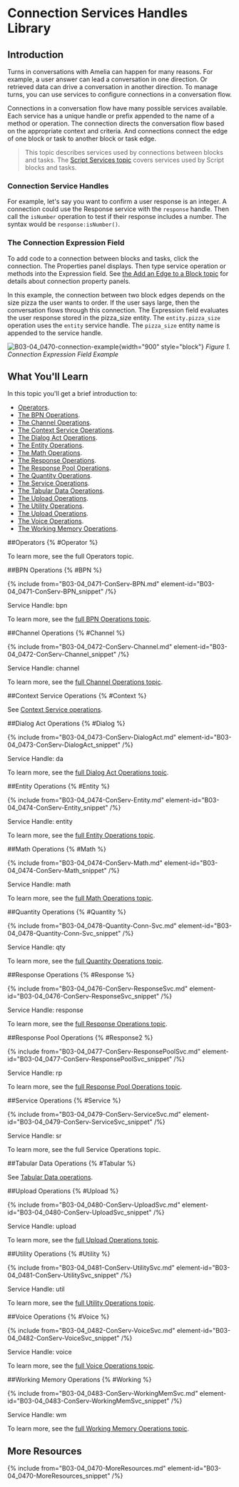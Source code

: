 # Connection Services Handles Library

## Introduction

Turns in conversations with Amelia can happen for many reasons. For example, a user answer can lead a conversation in one direction. Or retrieved data can drive a conversation in another direction. To manage turns, you can use services to configure connections in a conversation flow.

Connections in a conversation flow have many possible services available. Each service has a unique handle or prefix appended to the name of a method or operation. The connection directs the conversation flow based on the appropriate context and criteria. And connections connect the edge of one block or task to another block or task edge.

> This topic describes services used by connections between blocks and tasks. The [Script Services topic](B03-04_0421-Service-Handles-Library.md) covers services used by Script blocks and tasks.

### Connection Service Handles

For example, let's say you want to confirm a user response is an integer. A connection could use the Response service with the `response` handle. Then call the `isNumber` operation to test if their response includes a number. The syntax would be `response:isNumber()`.

### The Connection Expression Field

To add code to a connection between blocks and tasks, click the connection. The Properties panel displays. Then type service operation or methods into the Expression field. See [the Add an Edge to a Block topic](B03-04_0145-HT-Add-an-Edge-Con-to-a-Block.md) for details about connection property panels.

In this example, the connection between two block edges depends on the size pizza the user wants to order. If the user says large, then the conversation flows through this connection. The Expression field evaluates the user response stored in the pizza_size entity. The `entity.pizza_size` operation uses the `entity` service handle. The `pizza_size` entity name is appended to the service handle.

![B03-04_0470-connection-example](B03-04_0470-connection-example.png){width="900" style="block"}
*Figure 1. Connection Expression Field Example*

## What You'll Learn

In this topic you'll get a brief introduction to:

* [Operators](#Operator).
* [The BPN Operations](#BPN).
* [The Channel Operations](#Channel).
* [The Context Service Operations](#Context).
* [The Dialog Act Operations](#Dialog).
* [The Entity Operations](#Entity).
* [The Math Operations](#Math).
* [The Response Operations](#Response).
* [The Response Pool Operations](#Response2).
* [The Quantity Operations](#Quantity).
* [The Service Operations](#Service).
* [The Tabular Data Operations](#Tabular).
* [The Upload Operations](#Upload).
* [The Utility Operations](#Utility).
* [The Upload Operations](#Upload).
* [The Voice Operations](#Voice).
* [The Working Memory Operations](#Working).

##Operators {% #Operator %}

To learn more, see the full Operators topic.

##BPN Operations {% #BPN %}

{% include from="B03-04_0471-ConServ-BPN.md" element-id="B03-04_0471-ConServ-BPN_snippet" /%}

Service Handle: bpn

To learn more, see the [full BPN Operations topic](B03-04_0471-BPN-Conn-Service.md).

##Channel Operations {% #Channel %}

{% include from="B03-04_0472-ConServ-Channel.md" element-id="B03-04_0472-ConServ-Channel_snippet" /%}

Service Handle: channel

To learn more, see the [full Channel Operations topic](B03-04_0472-Channel-Conn-Service.md).

##Context Service Operations {% #Context %}

See [Context Service operations](B03-04_0424-Context-Service.md).

##Dialog Act Operations {% #Dialog %}

{% include from="B03-04_0473-ConServ-DialogAct.md" element-id="B03-04_0473-ConServ-DialogAct_snippet" /%}

Service Handle: da

To learn more, see the [full Dialog Act Operations topic](B03-04_0473-Dialog-Act-Conn-Service.md).

##Entity Operations {% #Entity %}

{% include from="B03-04_0474-ConServ-Entity.md" element-id="B03-04_0474-ConServ-Entity_snippet" /%}

Service Handle: entity

To learn more, see the [full Entity Operations topic](B03-04_0474-Entity-Conn-Service.md).

##Math Operations {% #Math %}

{% include from="B03-04_0474-ConServ-Math.md" element-id="B03-04_0474-ConServ-Math_snippet" /%}

Service Handle: math

To learn more, see the [full Math Operations topic](B03-04_0475-Math-Conn-Service.md).

##Quantity Operations {% #Quantity %}

{% include from="B03-04_0478-Quantity-Conn-Svc.md" element-id="B03-04_0478-Quantity-Conn-Svc_snippet" /%}

Service Handle: qty

To learn more, see the [full Quantity Operations topic](B03-04_0478-Quantity-Conn-Service.md).

##Response Operations {% #Response %}

{% include from="B03-04_0476-ConServ-ResponseSvc.md" element-id="B03-04_0476-ConServ-ResponseSvc_snippet" /%}

Service Handle: response

To learn more, see the [full Response Operations topic](B03-04_0476-Response-Conn-Service.md).

##Response Pool Operations {% #Response2 %}

{% include from="B03-04_0477-ConServ-ResponsePoolSvc.md" element-id="B03-04_0477-ConServ-ResponsePoolSvc_snippet" /%}

Service Handle: rp

To learn more, see the [full Response Pool Operations topic](B03-04_0477-Response-Pool-Conn-Service.md).

##Service Operations {% #Service %}

{% include from="B03-04_0479-ConServ-ServiceSvc.md" element-id="B03-04_0479-ConServ-ServiceSvc_snippet" /%}

Service Handle: sr

To learn more, see the full Service Operations topic.

##Tabular Data Operations {% #Tabular %}

See [Tabular Data operations](B03-04_0435-Tabular-Service.md).

##Upload Operations {% #Upload %}

{% include from="B03-04_0480-ConServ-UploadSvc.md" element-id="B03-04_0480-ConServ-UploadSvc_snippet" /%}

Service Handle: upload

To learn more, see the [full Upload Operations topic](B03-04_0480-Upload-Conn-Service.md).

##Utility Operations {% #Utility %}

{% include from="B03-04_0481-ConServ-UtilitySvc.md" element-id="B03-04_0481-ConServ-UtilitySvc_snippet" /%}

Service Handle: util

To learn more, see the [full Utility Operations topic](B03-04_0481-Utility-Conn-Service.md).

##Voice Operations {% #Voice %}

{% include from="B03-04_0482-ConServ-VoiceSvc.md" element-id="B03-04_0482-ConServ-VoiceSvc_snippet" /%}

Service Handle: voice

To learn more, see the [full Voice Operations topic](B03-04_0482-Voice-Ops-Conn-Service.md).

##Working Memory Operations {% #Working %}

{% include from="B03-04_0483-ConServ-WorkingMemSvc.md" element-id="B03-04_0483-ConServ-WorkingMemSvc_snippet" /%}

Service Handle: wm

To learn more, see the [full Working Memory Operations topic](B03-04_0483-Working-Memory-Conn-Service.md).

## More Resources

{% include from="B03-04_0470-MoreResources.md" element-id="B03-04_0470-MoreResources_snippet" /%}
